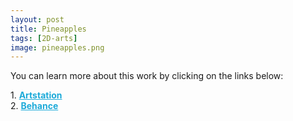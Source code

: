 ```yaml
---
layout: post 
title: Pineapples
tags: [2D-arts]
image: pineapples.png
---
```


<!--more-->

You can learn more about this work by clicking on the links below: <br/>

<div>
	1.
    <a href="https://www.artstation.com/artwork/aRZ9BJ" target="_blank" style="font-weight: bold; color: #1CAAD9;">Artstation</a><br/>
	2.
	<a href="https://www.behance.net/gallery/84998897/Pineapples" target="_blank" style="font-weight: bold; color: #1CAAD9;">Behance</a><br/>	
</div>
